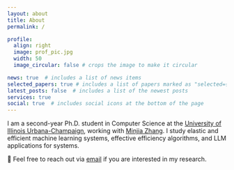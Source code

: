 ```yaml
---
layout: about
title: About
permalink: /

profile:
  align: right
  image: prof_pic.jpg
  width: 50
  image_circular: false # crops the image to make it circular

news: true  # includes a list of news items
selected_papers: true # includes a list of papers marked as "selected={true}"
latest_posts: false  # includes a list of the newest posts
services: true
social: true  # includes social icons at the bottom of the page
---
```



I am a second-year Ph.D. student in Computer Science at the [University of Illinois Urbana-Champaign](https://illinois.edu), working with [Minjia Zhang](https://minjiazhang.github.io). I study elastic and efficient machine learning systems, effective efficiency algorithms, and LLM applications for systems.

🙋 Feel free to reach out via <a href="mailto:lian7@illinois.edu">email</a> if you are interested in my research.